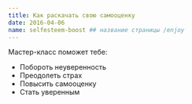 ```yaml
---
title: Как раскачать свою самооценку
date: 2016-04-06
name: selfesteem-boost ## название страницы /enjoy
---
```


Мастер-класс поможет тебе:

- Побороть неуверенность
- Преодолеть страх
- Повысить самооценку
- Стать уверенным